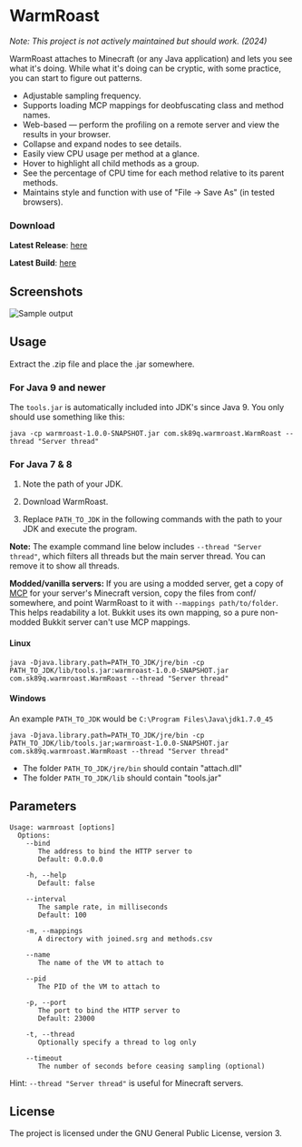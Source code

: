 WarmRoast
=========

*Note: This project is not actively maintained but should work. (2024)*

WarmRoast attaches to Minecraft (or any Java application) and lets you see what it's doing. While what it's doing can be cryptic, with some practice, you can start to figure out patterns.

* Adjustable sampling frequency.
* Supports loading MCP mappings for deobfuscating class and method names.
* Web-based — perform the profiling on a remote server and view the results in your browser.
 * Collapse and expand nodes to see details.
 * Easily view CPU usage per method at a glance.
 * Hover to highlight all child methods as a group.
 * See the percentage of CPU time for each method relative to its parent methods.
 * Maintains style and function with use of "File -> Save As" (in tested browsers).

### Download

**Latest Release**: [here](../../releases)

**Latest Build**: [here](../../actions/workflows/build.yml)

Screenshots
-----------

![Sample output](http://i.imgur.com/Iy7kJ7f.png)

Usage
-----

Extract the .zip file and place the .jar somewhere.

### For Java 9 and newer ### 

The `tools.jar` is automatically included into JDK's since Java 9. You only should use something like this:

    java -cp warmroast-1.0.0-SNAPSHOT.jar com.sk89q.warmroast.WarmRoast --thread "Server thread"

### For Java 7 & 8 ### 

1. Note the path of your JDK.

2. Download WarmRoast.

3. Replace `PATH_TO_JDK` in the following commands with the path to your JDK and execute the program.

**Note:** The example command line below includes `--thread "Server thread"`, which filters all threads but the main server thread. You can remove it to show all threads.

**Modded/vanilla servers:** If you are using a modded server, get a copy of [MCP](http://mcp.ocean-labs.de/index.php/MCP_Releases) for your server's Minecraft version, copy the files from conf/ somewhere, and point WarmRoast to it with `--mappings path/to/folder`. This helps readability a lot. Bukkit uses its own mapping, so a pure non-modded Bukkit server can't use MCP mappings.

#### Linux ####

    java -Djava.library.path=PATH_TO_JDK/jre/bin -cp PATH_TO_JDK/lib/tools.jar:warmroast-1.0.0-SNAPSHOT.jar com.sk89q.warmroast.WarmRoast --thread "Server thread"

#### Windows ####

An example `PATH_TO_JDK` would be `C:\Program Files\Java\jdk1.7.0_45`

    java -Djava.library.path=PATH_TO_JDK/jre/bin -cp PATH_TO_JDK/lib/tools.jar;warmroast-1.0.0-SNAPSHOT.jar com.sk89q.warmroast.WarmRoast --thread "Server thread"

* The folder `PATH_TO_JDK/jre/bin` should contain "attach.dll"
* The folder `PATH_TO_JDK/lib` should contain "tools.jar"

Parameters
----------

    Usage: warmroast [options]
      Options:
        --bind
           The address to bind the HTTP server to
           Default: 0.0.0.0
           
        -h, --help
           Default: false
           
        --interval
           The sample rate, in milliseconds
           Default: 100
           
        -m, --mappings
           A directory with joined.srg and methods.csv
           
        --name
           The name of the VM to attach to
           
        --pid
           The PID of the VM to attach to
           
        -p, --port
           The port to bind the HTTP server to
           Default: 23000
           
        -t, --thread
           Optionally specify a thread to log only
           
        --timeout
           The number of seconds before ceasing sampling (optional)

Hint: `--thread "Server thread"` is useful for Minecraft servers.

License
-------

The project is licensed under the GNU General Public License, version 3.
